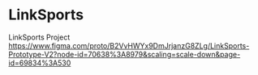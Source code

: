 # LinkSports
LinkSports Project
https://www.figma.com/proto/B2VvHWYx9DmJrjanzG8ZLg/LinkSports-Prototype-V2?node-id=70638%3A8979&scaling=scale-down&page-id=69834%3A530
